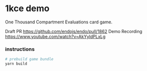 # 1kce demo

One Thousand Compartment Evaluations card game.

Draft PR https://github.com/endojs/endo/pull/1862
Demo Recording https://www.youtube.com/watch?v=AkYyldPLxLg


### instructions

```bash
# prebuild game bundle
yarn build
```